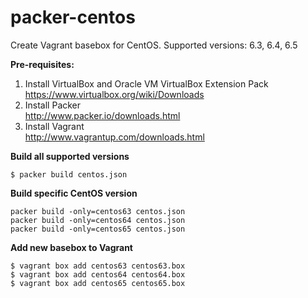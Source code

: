 packer-centos
=============

Create Vagrant basebox for CentOS. Supported versions: 6.3, 6.4, 6.5

**Pre-requisites:**

1. Install VirtualBox and Oracle VM VirtualBox Extension Pack  
https://www.virtualbox.org/wiki/Downloads
1. Install Packer  
http://www.packer.io/downloads.html  
1. Install Vagrant  
http://www.vagrantup.com/downloads.html

**Build all supported versions**

```
$ packer build centos.json
```

**Build specific CentOS version**

```
packer build -only=centos63 centos.json
packer build -only=centos64 centos.json
packer build -only=centos65 centos.json
```

**Add new basebox to Vagrant**

```
$ vagrant box add centos63 centos63.box
$ vagrant box add centos64 centos64.box
$ vagrant box add centos65 centos65.box
```